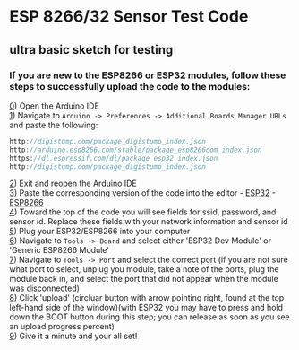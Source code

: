 # ESP 8266/32 Sensor Test Code
## ultra basic sketch for testing 

### If you are new to the ESP8266 or ESP32 modules, follow these steps to successfully upload the code to the modules:

[0]()) Open the Arduino IDE\
[1]()) Navigate to `Arduino -> Preferences -> Additional Boards Manager URLs` and paste the following:
 ```cpp
http://digistump.com/package_digistump_index.json
http://arduino.esp8266.com/stable/package_esp8266com_index.json
https://dl.espressif.com/dl/package_esp32_index.json
http://digistump.com/package_digistump_index.json
 ```
[2]()) Exit and reopen the Arduino IDE\
[3]()) Paste the corresponding version of the code into the editor - [ESP32](https://github.com/mb822/AguaClara-NJIT-Sensor-Code/blob/main/ESP32Sensor.ino) - [ESP8266](https://github.com/mb822/AguaClara-NJIT-Sensor-Code/blob/main/ESP8266Sensor.ino)\
[4]()) Toward the top of the code you will see fields for ssid, password, and sensor id. Replace these fields with your network information and sensor id\
[5]()) Plug your ESP32/ESP8266 into your computer\
[6]()) Navigate to `Tools -> Board` and select either 'ESP32 Dev Module' or 'Generic ESP8266 Module'\
[7]()) Navigate to `Tools -> Port` and select the correct port (if you are not sure what port to select, unplug you module, take a note of the ports, plug the module back in, and select the port that did not appear when the module was disconnected)\
[8]()) Click 'upload' (circluar button with arrow pointing right, found at the top left-hand side of the window)(with ESP32 you may have to press and hold down the BOOT button during this step; you can release as soon as you see an upload progress percent)\
[9]()) Give it a minute and your all set!
